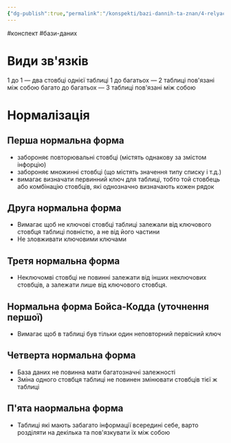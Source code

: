 ```yaml
---
{"dg-publish":true,"permalink":"/konspekti/bazi-dannih-ta-znan/4-relyaczijni-bazi-danih/"}
---
```

#конспект #бази-даних
# Види зв'язків
1 до 1 — два стовбці однієї таблиці
1 до багатьох — 2 таблиці пов'язані між собою
багато до багатьох — 3 таблиці пов'язані між собою

# Нормалізація
## Перша нормальна форма
- забороняє повторювальні стовбці (містять однакову за змістом інфорцію)
- забороняє множинні стовбці (що містять значення типу списку і т.д.)
- вимагає визначати первинний ключ для таблиці, тобто той стовбець або комбінацію стовбців, які однозначно визначають кожен рядок

## Друга нормальна форма
- Вимагає щоб не ключові стовбці таблиці залежали від ключового стовбця таблиці повністю, а не від його частини
- Не зловживати ключовими ключами

## Третя нормальна форма
- Неключомві стовбці не повинні залежати від інших неключових стовбців, а залежати лише від ключового стовбця.

## Нормальна форма Бойса-Кодда (уточнення першої)
- Вимагає щоб в таблиці був тільки один неповторний первісний ключ

## Четверта нормальна форма
- База даних не повинна мати багатозначні залежності
- Зміна одного стовбця таблиці не повинен змінювати стовбців тієї ж таблиці

## П'ята наормальна форма
- Таблиці які мають забагато інформації всередині себе, варто розділяти на декілька та пов'язкувати їх між собою
